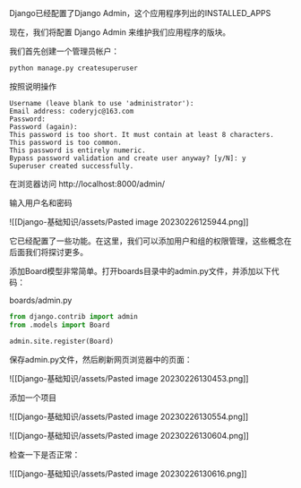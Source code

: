 Django已经配置了Django Admin，这个应用程序列出的INSTALLED_APPS

现在，我们将配置 Django Admin 来维护我们应用程序的版块。

我们首先创建一个管理员帐户：

```bash
python manage.py createsuperuser
```

按照说明操作

```text
Username (leave blank to use 'administrator'):
Email address: coderyjc@163.com
Password:
Password (again):
This password is too short. It must contain at least 8 characters.
This password is too common.
This password is entirely numeric.
Bypass password validation and create user anyway? [y/N]: y
Superuser created successfully.
```

在浏览器访问 http://localhost:8000/admin/

输入用户名和密码

![[Django-基础知识/assets/Pasted image 20230226125944.png]]

它已经配置了一些功能。在这里，我们可以添加用户和组的权限管理，这些概念在后面我们将探讨更多。

添加Board模型非常简单。打开boards目录中的admin.py文件，并添加以下代码：

boards/admin.py

```python
from django.contrib import admin
from .models import Board

admin.site.register(Board)
```

保存admin.py文件，然后刷新网页浏览器中的页面：

![[Django-基础知识/assets/Pasted image 20230226130453.png]]

添加一个项目

![[Django-基础知识/assets/Pasted image 20230226130554.png]]

![[Django-基础知识/assets/Pasted image 20230226130604.png]]

检查一下是否正常：

![[Django-基础知识/assets/Pasted image 20230226130616.png]]